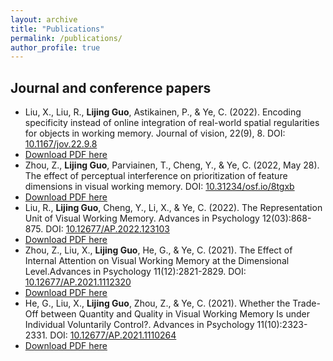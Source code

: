 ```yaml
---
layout: archive
title: "Publications"
permalink: /publications/
author_profile: true
---
```



Journal and conference papers
------

* Liu, X., Liu, R., **Lijing Guo**, Astikainen, P., & Ye, C. (2022). Encoding specificity instead of online integration of real-world spatial regularities for objects in working memory. Journal of vision, 22(9), 8. DOI: [10.1167/jov.22.9.8](https://doi.org/10.1167/jov.22.9.8)
* [Download PDF here](http://LijingGu0.github.io/files/paper1.pdf)
* Zhou, Z., **Lijing Guo**, Parviainen, T., Cheng, Y., & Ye, C. (2022, May 28). The effect of perceptual interference on prioritization of feature dimensions in visual working memory. DOI: [10.31234/osf.io/8tgxb](https://doi.org/10.31234/osf.io/8tgxb)
* [Download PDF here](http://LijingGu0.github.io/files/paper2.pdf)
* Liu, R., **Lijing Guo**, Cheng, Y., Li, X., & Ye, C. (2022). The Representation Unit of Visual Working Memory. Advances in Psychology 12(03):868-875. DOI: [10.12677/AP.2022.123103](https://doi.org/10.12677/AP.2022.123103)
* [Download PDF here](http://LijingGu0.github.io/files/paper3.pdf)
* Zhou, Z., Liu, X., **Lijing Guo**, He, G., & Ye, C. (2021). The Effect of Internal Attention on Visual Working Memory at the Dimensional Level.Advances in Psychology 11(12):2821-2829. DOI: [10.12677/AP.2021.1112320](https://doi.org/10.12677/AP.2021.1112320)
* [Download PDF here](http://LijingGu0.github.io/files/paper4.pdf)
* He, G., Liu, X., **Lijing Guo**, Zhou, Z., & Ye, C. (2021). Whether the Trade-Off between Quantity and Quality in Visual Working Memory Is under Individual Voluntarily Control?. Advances in Psychology 11(10):2323-2331. DOI: [10.12677/AP.2021.1110264](https://doi.org/10.12677/AP.2021.1110264)
* [Download PDF here](http://LijingGu0.github.io/files/paper5.pdf)
